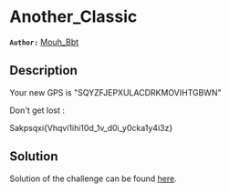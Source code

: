 # Another_Classic

**`Author:`** [Mouh_Bbt](https://github.com/MouhBbt)

## Description

Your new GPS is "SQYZFJEPXULACDRKMOVIHTGBWN"

Don't get lost :

Sakpsqxi{Vhqvi1ihi10d_1v_d0i_y0cka1y4i3z}

## Solution

Solution of the challenge can be found [here](solution/README.md).




